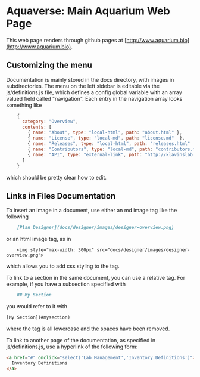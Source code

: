 # Aquaverse: Main Aquarium Web Page

This web page renders through github pages at [http://www.aquarium.bio](http://www.aquarium.bio).

## Customizing the menu

Documentation is mainly stored in the docs directory, with images in subdirectories.
The menu on the left sidebar is editable via the js/definitions.js file, which defines
a config global variable with an array valued field called "navigation". Each entry
in the navigation array looks something like

```javascript
    {
      category: "Overview",
      contents: [
        { name: "About", type: "local-html", path: "about.html" },
        { name: "License", type: "local-md", path: "license.md"  },
        { name: "Releases", type: "local-html", path: "releases.html"  },
        { name: "Contributors", type: "local-md", path: "contributors.md"  },
        { name: "API", type: "external-link", path: "http://klavinslab.org/aquarium/api/" },
      ]
    }
```

which should be pretty clear how to edit.

## Links in Files Documentation

To insert an image in a document, use either an md image tag like the following

```markdown
    [Plan Designer](docs/designer/images/designer-overview.png)
```

or an html image tag, as in

```
    <img style="max-width: 300px" src="docs/designer/images/designer-overview.png">
```

which allows you to add css styling to the tag.

To link to a section in the same document, you can use a relative tag. For example,
if you have a subsection specified with

```markdown
    ## My Section
```

you would refer to it with

```html
[My Section](#mysection)
```

where the tag is all lowercase and the spaces have been removed.

To link to another page of the documentation, as specified in js/definitions.js,
use a hyperlink of the following form:

```html
<a href="#" onclick="select('Lab Management','Inventory Definitions')">
  Inventory Definitions
</a>
```
